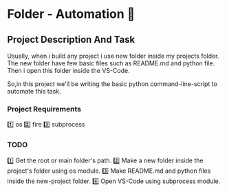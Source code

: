 # Folder - Automation 📁

## Project Description And Task

Usually, when i build any project i use new folder inside my projects folder. The new folder have few basic files such as README.md and python file.
Then i open this folder inside the VS-Code.

So,in this project we'll be writing the basic python command-line-script to automate this task.

### Project Requirements

1️⃣ os
2️⃣ fire
3️⃣ subprocess

### TODO

1️⃣ Get the root or main folder's path. 
2️⃣ Make a new folder inside the project's folder using os module.
3️⃣ Make README.md and python files inside the new-project folder.
4️⃣ Open VS-Code using subprocess module. 